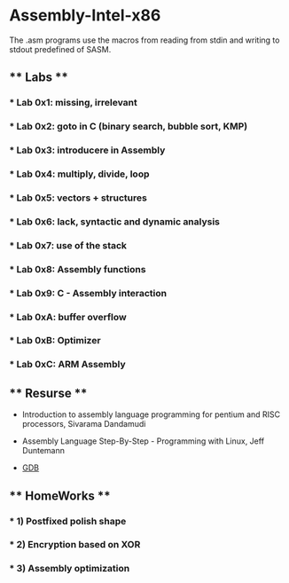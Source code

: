 # Assembly-Intel-x86
The .asm programs use the macros from reading from stdin and writing to stdout predefined of SASM.
## ** Labs **
### * Lab 0x1: missing, irrelevant
### * Lab 0x2: goto in C (binary search, bubble sort, KMP)
### * Lab 0x3: introducere in Assembly
### * Lab 0x4: multiply, divide, loop
### * Lab 0x5: vectors + structures 
### * Lab 0x6: lack, syntactic and dynamic analysis 
### * Lab 0x7: use of the stack 
### * Lab 0x8: Assembly functions 
### * Lab 0x9: C - Assembly interaction 
### * Lab 0xA: buffer overflow 
### * Lab 0xB: Optimizer 
### * Lab 0xC: ARM Assembly

## ** Resurse **
* Introduction to assembly language programming for pentium and RISC processors, Sivarama Dandamudi

* Assembly Language Step-By-Step - Programming with Linux, Jeff Duntemann
* [GDB](http://visualgdb.com/gdbreference/commands/)

## ** HomeWorks **
### * 1) Postfixed polish shape
### * 2) Encryption based on XOR
### * 3) Assembly optimization
